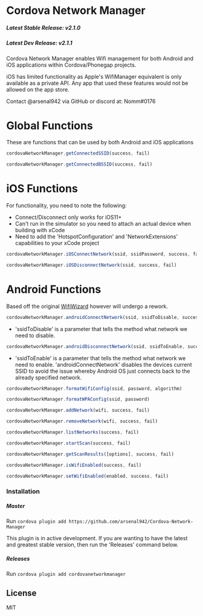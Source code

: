 # Cordova Network Manager

##### Latest Stable Release: v2.1.0
##### Latest Dev Release: v2.1.1

Cordova Network Manager enables Wifi management for both Android and iOS applications within Cordova/Phonegap projects.

iOS has limited functionality as Apple's WifiManager equivalent is only available  as a private API. Any app that used these features would not be allowed on the app store.

Contact @arsenal942 via GitHub or discord at: Nomm#0176

# Global Functions
These are functions that can be used by both Android and iOS applications
```javascript
cordovaNetworkManager.getConnectedSSID(success, fail)
```
```javascript
cordovaNetworkManager.getConnectedBSSID(success, fail)
```

# iOS Functions
For functionality, you need to note the following:
 - Connect/Disconnect only works for iOS11+
 - Can't run in the simulator so you need to attach an actual device when building with xCode
 - Need to add the 'HotspotConfiguration' and 'NetworkExtensions' capabilities to your xCode project

```javascript
cordovaNetworkManager.iOSConnectNetwork(ssid, ssidPassword, success, fail)
```
```javascript
cordovaNetworkManager.iOSDisconnectNetwork(ssid, success, fail)
```

# Android Functions
Based off the original [WifiWizard](https://github.com/hoerresb/WifiWizard) however will undergo a rework. 

```javascript
cordovaNetworkManager.androidConnectNetwork(ssid, ssidToDisable, success, fail)
```
 - 'ssidToDisable' is a parameter that tells the method what network we need to disable.
```javascript
cordovaNetworkManager.androidDisconnectNetwork(ssid, ssidToEnable, success, fail)
```
 - 'ssidToEnable' is a parameter that tells the method what network we need to enable. 'androidConnectNetwork' disables the devices current SSID to avoid the issue whereby Android OS just connects back to the already specified network.
```javascript
cordovaNetworkManager.formatWifiConfig(ssid, password, algorithm)
```
```javascript
cordovaNetworkManager.formatWPAConfig(ssid, password)
```
```javascript
cordovaNetworkManager.addNetwork(wifi, success, fail)
```
```javascript
cordovaNetworkManager.removeNetwork(wifi, success, fail)
```
```javascript
cordovaNetworkManager.listNetworks(success, fail)
```
```javascript
cordovaNetworkManager.startScan(success, fail)
```
```javascript
cordovaNetworkManager.getScanResults([options], success, fail)
```
```javascript
cordovaNetworkManager.isWifiEnabled(success, fail)
```
```javascript
cordovaNetworkManager.setWifiEnabled(enabled, success, fail)
```

### Installation

##### Master
Run ```cordova plugin add https://github.com/arsenal942/Cordova-Network-Manager``` 

This plugin is in active development. If you are wanting to have the latest and greatest stable version, then run the 'Releases' command below.

##### Releases
Run ```cordova plugin add cordovanetworkmanager```

License
----

MIT

